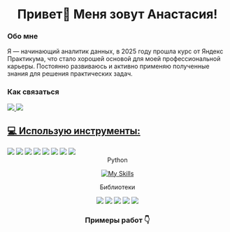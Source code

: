 <h1 align="center">Привет👋 Меня зовут Анастасия!</h1>
<h3 align="left">Обо мне</h3>
Я — начинающий аналитик данных, в 2025 году прошла курс от Яндекс Практикума, что стало хорошей основой для моей профессиональной карьеры. Постоянно развиваюсь и активно применяю полученные знания для решения практических задач.
<h3 align="left"> Как связаться </h3>
<div align="left">
  <a href="https://t.me/AkrilandSky" target="_blank">
  <img src="https://img.shields.io/badge/Telegram-2CA5E0?style=for-the-badge&logo=telegram&logoColor=white"  />
  </a>
   <a href="mailto:zkarmazxxx.@gmail.com">
    <img src="https://img.shields.io/badge/Gmail-333333?style=for-the-badge&logo=gmail&logoColor=red" />
<h2 align="left">💻 Использую инструменты:</h2>
     </a>
 </div>
  <div align="left">
   <img src="https://img.shields.io/badge/SQL-4479A1?style=for-the-badge&logo=postgresql&logoColor=white"  />
  <img src="https://img.shields.io/badge/Google_Sheets-228B22?style=for-the-badge&logo=google-sheets&logoColor=white"  />
  <img src="https://img.shields.io/badge/Excel-006400?style=for-the-badge&logo=microsoft-excel&logoColor=white"  />  
  <img src="https://img.shields.io/badge/Yandex_DataLens-7B68EE?style=for-the-badge&logo=yandex&logoColor=white"  />
  <img src="https://img.shields.io/badge/Jupyter_Notebook-F37626?style=for-the-badge&logo=Jupyter&logoColor=white"  />
<img src="https://img.shields.io/badge/Anaconda-44A833?style=for-the-badge&logo=anaconda&logoColor=white"  />
<img src="https://img.shields.io/badge/dbeaver-382923?style=for-the-badge&logo=dbeaver&logoColor=white"  />
<img src="https://img.shields.io/badge/Visual_Studio_Code-4682B4?style=for-the-badge&logo=vscode&logoColor=white"  />

  
<div align="center"> Python

[![My Skills](https://skillicons.dev/icons?i=py)](https://skillicons.dev)

Библиотеки

  <img src="https://img.shields.io/badge/Pandas-150458?style=for-the-badge&logo=pandas&logoColor=white"  />
  <img src="https://img.shields.io/badge/Plotly-3F4F75?style=for-the-badge&logo=plotly&logoColor=white" />
  <img src="https://img.shields.io/badge/NumPy-013243?style=for-the-badge&logo=numpy&logoColor=white"  />
  <img src="https://img.shields.io/badge/Seaborn-00008B?style=for-the-badge&logo=seaborn&logoColor=white" />
  <img src="https://img.shields.io/badge/Matplotlib-4B0082?style=for-the-badge&logo=matplotlib&logoColor=white" />  

  
<h3 align="center">Примеры работ 👇</h3>
